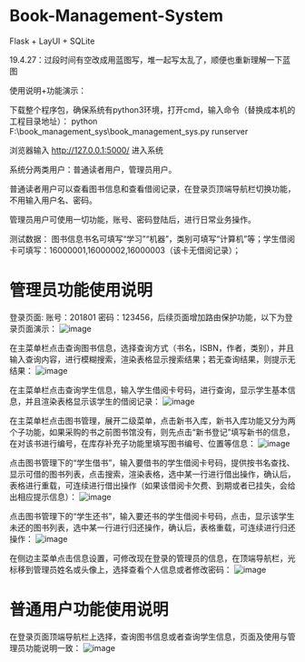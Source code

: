 # Book-Management-System
Flask + LayUI + SQLite

19.4.27：过段时间有空改成用蓝图写，堆一起写太乱了，顺便也重新理解一下蓝图

使用说明+功能演示：

下载整个程序包，确保系统有python3环境，打开cmd，输入命令（替换成本机的工程目录地址）：
python F:\book_management_sys\book_management_sys.py runserver

浏览器输入  http://127.0.0.1:5000/  进入系统

系统分两类用户：普通读者用户，管理员用户。

普通读者用户可以查看图书信息和查看借阅记录，在登录页顶端导航栏切换功能，不用输入用户名、密码。

管理员用户可使用一切功能，账号、密码登陆后，进行日常业务操作。

测试数据： 图书信息书名可填写“学习”“机器”，类别可填写“计算机”等；学生借阅卡可填写：16000001,16000002,16000003（该卡无借阅记录）；

# 管理员功能使用说明
登录页面:  账号：201801  密码：123456，后续页面增加路由保护功能，以下为登录页面演示：
![image](https://github.com/lyric777/Book-Management-System/blob/master/gif/login.gif)

在主菜单栏点击查询图书信息，选择查询方式（书名，ISBN，作者，类别），并且输入查询内容，进行模糊搜索，渲染表格显示搜索结果；若无查询结果，则提示无结果：
![image](https://github.com/lyric777/Book-Management-System/blob/master/gif/searchbook.gif)

在主菜单栏点击查询学生信息，输入学生借阅卡号码，进行查询，显示学生基本信息，并且渲染表格显示该学生的借阅记录：
![image](https://github.com/lyric777/Book-Management-System/blob/master/gif/searchstudent.gif)

在主菜单栏点击图书管理，展开二级菜单，点击新书入库，新书入库功能又分为两个子功能，如果采购的书之前图书馆没有，则先点击“新书登记”填写新书的信息，在对该书进行编号，在库存补充子功能里填写图书编号、位置等信息：
![image](https://github.com/lyric777/Book-Management-System/blob/master/gif/newbook.gif)

点击图书管理下的“学生借书”，输入要借书的学生借阅卡号码，提供按书名查找、显示可借的图书列表，点击搜索，渲染表格，选中某一行进行借出操作，确认后，表格进行重载，可连续进行借出操作（如果该借阅卡欠费、到期或者已挂失，会给出相应提示信息）：
![image](https://github.com/lyric777/Book-Management-System/blob/master/gif/borrow.gif)

点击图书管理下的“学生还书”，输入要还书的学生借阅卡号码，点击，显示该学生未还的图书列表，选中某一行进行归还操作，确认后，表格重载，可连续进行归还操作：
![image](https://github.com/lyric777/Book-Management-System/blob/master/gif/return.gif)

在侧边主菜单点击信息设置，可修改现在登录的管理员的信息，在顶端导航栏，光标移到管理员姓名或头像上，选择查看个人信息或者修改密码：
![image](https://github.com/lyric777/Book-Management-System/blob/master/gif/changepw.gif)

# 普通用户功能使用说明
在登录页面顶端导航栏上选择，查询图书信息或者查询学生信息，页面及使用与管理员功能说明一致：
![image](https://github.com/lyric777/Book-Management-System/blob/master/gif/common.gif)

